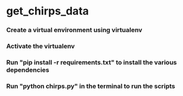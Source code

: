 # get_chirps_data
### Create a virtual environment using virtualenv 
### Activate the virtualenv
### Run "pip install -r requirements.txt" to install the various dependencies
### Run "python chirps.py" in the terminal to run the scripts
